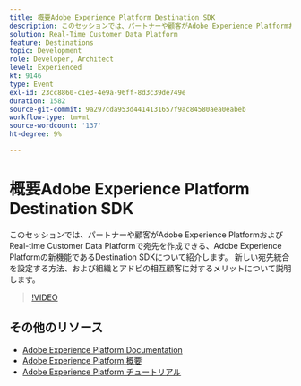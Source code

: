 ```yaml
---
title: 概要Adobe Experience Platform Destination SDK
description: このセッションでは、パートナーや顧客がAdobe Experience PlatformおよびReal-time Customer Data Platformで宛先を作成できる、Adobe Experience Platformの新機能であるDestination SDKについて紹介します。 新しい宛先統合を設定する方法、および組織とアドビの相互顧客に対するメリットについて説明します。
solution: Real-Time Customer Data Platform
feature: Destinations
topic: Development
role: Developer, Architect
level: Experienced
kt: 9146
type: Event
exl-id: 23cc8860-c1e3-4e9a-96ff-8d3c39de749e
duration: 1582
source-git-commit: 9a297cda953d4414131657f9ac84580aea0eabeb
workflow-type: tm+mt
source-wordcount: '137'
ht-degree: 9%

---
```


# 概要Adobe Experience Platform Destination SDK

このセッションでは、パートナーや顧客がAdobe Experience PlatformおよびReal-time Customer Data Platformで宛先を作成できる、Adobe Experience Platformの新機能であるDestination SDKについて紹介します。 新しい宛先統合を設定する方法、および組織とアドビの相互顧客に対するメリットについて説明します。


>[!VIDEO](https://video.tv.adobe.com/v/337583/?quality=12&learn=on&hidetitle=true)

## その他のリソース

- [Adobe Experience Platform Documentation](https://experienceleague.adobe.com/docs/experience-platform.html?lang=ja)
- [Adobe Experience Platform 概要](https://experienceleague.adobe.com/docs/experience-platform/landing/home.html?lang=ja)
- [Adobe Experience Platform チュートリアル](https://experienceleague.adobe.com/docs/platform-learn/tutorials/overview.html?lang=ja)
